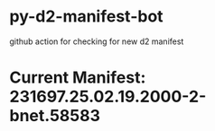 # py-d2-manifest-bot
github action for checking for new d2 manifest

# Current Manifest: 231697.25.02.19.2000-2-bnet.58583